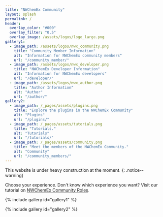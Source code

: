 ```yaml
---
title: "NWChemEx Community"
layout: splash
permalink: /
header:
  overlay_color: "#000"
  overlay_filter: "0.5"
  overlay_image: /assets/logos/logo_large.png
gallery1:
  - image_path: /assets/logos/nwx_community.png
    title: "Community Member Information"
    alt: "Information for NWChemEx community members"
    url: "/community_member/"
  - image_path: /assets/logos/nwx_developer.png
    title: "NWChemEx Developer Information"
    alt: "Information for NWChemEx developers"
    url: "/developer/"
  - image_path: /assets/logos/nwx_author.png
    title: "Author Information"
    alt: "Author"
    url: "/author/"
gallery2:
  - image_path: /_pages/assets/plugins.png
    title: "Explore the plugins in the NWChemEx Community"
    alt: "Plugins"
    url: "/plugins/"
  - image_path: /_pages/assets/tutorials.png
    title: "Tutorials."
    alt: "Tutorials"
    url: "/tutorials/"
  - image_path: /_pages/assets/community.png
    title: "Meet the members of the NWChemEx Community."
    alt: "Community"
    url: "/community_members/"
---
```


This website is under heavy construction at the moment.
{: .notice--warning}

Choose your experience. Don't know which experience you want? Visit our tutorial
on [NWChemEx Community Roles](/tutorials/community_overview).

{% include gallery id="gallery1" %}

{% include gallery id="gallery2" %}


